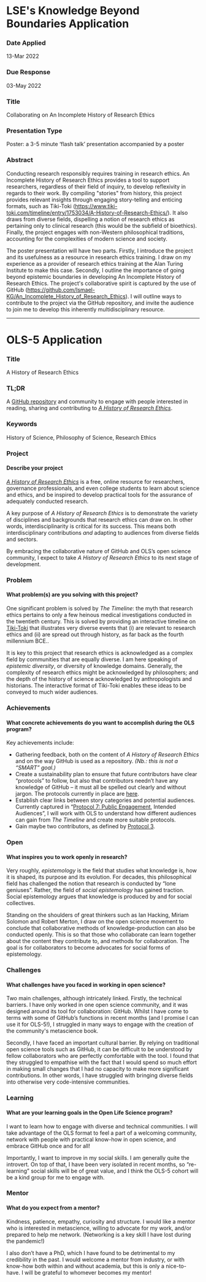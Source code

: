 # LSE's Knowledge Beyond Boundaries Application
### Date Applied
13-Mar 2022
### Due Response
03-May 2022
### Title
Collaborating on An Incomplete History of Research Ethics

### Presentation Type
Poster: a 3-5 minute ‘flash talk’ presentation accompanied by a poster

### Abstract
Conducting research responsibly requires training in research ethics. An Incomplete History of Research Ethics provides a tool to support researchers, regardless of their field of inquiry, to develop reflexivity in regards to their work. By compiling "stories" from history, this project provides relevant insights through engaging story-telling and enticing formats, such as Tiki-Toki (https://www.tiki-toki.com/timeline/entry/1753034/A-History-of-Research-Ethics/). It also draws from diverse fields, dispelling a notion of research ethics as pertaining only to clinical research (this would be the subfield of bioethics). Finally, the project engages with non-Western philosophical traditions, accounting for the complexities of modern science and society.

The poster presentation will have two parts. Firstly, I introduce the project and its usefulness as a resource in research ethics training. I draw on my experience as a provider of research ethics training at the Alan Turing Institute to make this case. Secondly, I outline the importance of going beyond epistemic boundaries in developing An Incomplete History of Research Ethics. The project's collaborative spirit is captured by the use of GitHub (https://github.com/Ismael-KG/An_Incomplete_History_of_Research_Ethics). I will outline ways to contribute to the project via the GitHub repository, and invite the audience to join me to develop this inherently multidisciplinary resource.

---

# OLS-5 Application
### Title
A History of Research Ethics

### TL;DR
A [GitHub repository](https://github.com/Ismael-KG/A-History-of-Research-Ethics/) and community to engage with people interested in reading, sharing and contributing to [_A History of Research Ethics_](https://www.tiki-toki.com/timeline/entry/1753034/A-History-of-Research-Ethics/).

### Keywords
History of Science, Philosophy of Science, Research Ethics

### Project
#### Describe your project
[_A History of Research Ethics_](https://www.tiki-toki.com/timeline/entry/1753034/A-History-of-Research-Ethics/) is a free, online resource for researchers, governance professionals, and even college students to learn about science and ethics, and be inspired to develop practical tools for the assurance of adequately conducted research.

A key purpose of _A History of Research Ethics_ is to demonstrate the variety of disciplines and backgrounds that research ethics can draw on. In other words, interdisciplinarity is critical for its success. This means both interdisciplinary contributions _and_ adapting to audiences from diverse fields and sectors.

By embracing the collaborative nature of GitHub and OLS’s open science community, I expect to take _A History of Research Ethics_ to its next stage of development.

### Problem
#### What problem(s) are you solving with this project?
One significant problem is solved by _The Timeline_: the myth that research ethics pertains to only a few heinous medical investigations conducted in the twentieth century. This is solved by providing an interactive timeline on [Tiki-Toki]( https://www.tiki-toki.com/timeline/entry/1753034/A-History-of-Research-Ethics/) that illustrates very diverse events that (i) are relevant to research ethics and (ii) are spread out through history, as far back as the fourth millennium BCE..

It is key to this project that research ethics is acknowledged as a complex field by communities that are equally diverse. I am here speaking of _epistemic diversity_, or diversity of knowledge domains. Generally, the complexity of research ethics might be acknowledged by philosophers; and the depth of the history of science acknowledged by anthropologists and historians. The interactive format of Tiki-Toki enables these ideas to be conveyed to much wider audiences.

### Achievements
#### What concrete achievements do you want to accomplish during the OLS program?
Key achievements include:
* Gathering feedback, both on the content of _A History of Research Ethics_ and on the way GitHub is used as a repository. _(Nb.: this is not a “SMART” goal.)_
* Create a sustainability plan to ensure that future contributors have clear “protocols” to follow, but also that contributors needn’t have any knowledge of GitHub – it must all be spelled out clearly and without jargon. The protocols currently in place are [here]( https://github.com/Ismael-KG/A-History-of-Research-Ethics/blob/main/Protocols.md).
* Establish clear links between story categories and potential audiences. Currently captured in “[Protocol 7: Public Engagement](https://github.com/Ismael-KG/A-History-of-Research-Ethics/blob/main/Protocols.md#protocol-7-public-engagement), Intended Audiences”, I will work with OLS to understand how different audiences can gain from _The Timeline_ and create more suitable protocols.
* Gain maybe two contributors, as defined by [Protocol 3](https://github.com/Ismael-KG/A-History-of-Research-Ethics/blob/main/Protocols.md#Protocol-3-Contribution-Types).

### Open
#### What inspires you to work openly in research?
Very roughly, _epistemology_ is the field that studies what knowledge is, how it is shaped, its purpose and its evolution. For decades, this philosophical field has challenged the notion that research is conducted by “lone geniuses”. Rather, the field of _social epistemology_ has gained traction. Social epistemology argues that knowledge is produced by and for social collectives.

Standing on the shoulders of great thinkers such as Ian Hacking, Miriam Solomon and Robert Merton, I draw on the open science movement to conclude that collaborative methods of knowledge-production can also be conducted openly. This is so that those who collaborate can learn together about the content they contribute to, and methods for collaboration. The goal is for collaborators to become advocates for social forms of epistemology.

### Challenges
#### What challenges have you faced in working in open science?
Two main challenges, although intricately linked. Firstly, the technical barriers. I have only worked in one open science community, and it was designed around its tool for collaboration: GitHub. Whilst I have come to terms with some of GitHub’s functions in recent months (and I promise I can use it for OLS-5!), I struggled in many ways to engage with the creation of the community's metascience book.

Secondly, I have faced an important cultural barrier. By relying on traditional open science tools such as GitHub, it can be difficult to be understood by fellow collaborators who are perfectly comfortable with the tool. I found that they struggled to empathise with the fact that I would spend so much effort in making small changes that I had no capacity to make more significant contributions. In other words, I have struggled with bringing diverse fields into otherwise very code-intensive communities.

### Learning
#### What are your learning goals in the Open Life Science program?
I want to learn how to engage with diverse and technical communities. I will take advantage of the OLS format to feel a part of a welcoming community, network with people with practical know-how in open science, and embrace GitHub once and for all!

Importantly, I want to improve in my social skills. I am generally quite the introvert. On top of that, I have been very isolated in recent months, so “re-learning” social skills will be of great value, and I think the OLS-5 cohort will be a kind group for me to engage with.

### Mentor
#### What do you expect from a mentor?
Kindness, patience, empathy, curiosity and structure. I would like a mentor who is interested in metascience, willing to advocate for my work, and/or prepared to help me network. (Networking is a key skill I have lost during the pandemic!)

I also don’t have a PhD, which I have found to be detrimental to my credibility in the past. I would welcome a mentor from industry, or with know-how both within and without academia, but this is only a nice-to-have. I will be grateful to whomever becomes my mentor!
